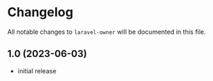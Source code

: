 # Changelog

All notable changes to `laravel-owner` will be documented in this file.

## 1.0 (2023-06-03)

- initial release

